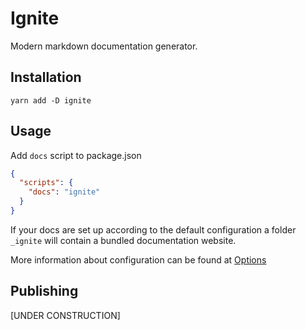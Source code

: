 # Ignite

Modern markdown documentation generator.

## Installation

```shell
yarn add -D ignite
```

## Usage

Add `docs` script to package.json

```json
{
  "scripts": {
    "docs": "ignite"
  }
}
```

If your docs are set up according to the default configuration a folder `_ignite` will contain a bundled documentation website.

More information about configuration can be found at [Options](./pages/Options.md)

## Publishing

[UNDER CONSTRUCTION]
